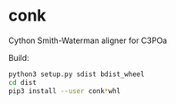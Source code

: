 # conk
Cython Smith-Waterman aligner for C3POa

Build:
```bash
python3 setup.py sdist bdist_wheel
cd dist
pip3 install --user conk*whl
```
